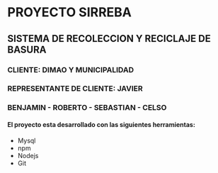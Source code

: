 
# PROYECTO SIRREBA
## SISTEMA DE RECOLECCION Y RECICLAJE DE BASURA
### CLIENTE: DIMAO Y MUNICIPALIDAD
### REPRESENTANTE DE CLIENTE: JAVIER

### BENJAMIN - ROBERTO - SEBASTIAN - CELSO

#### El proyecto esta desarrollado con las siguientes herramientas:
- Mysql
- npm
- Nodejs
- Git

